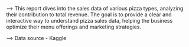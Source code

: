 --> This report dives into the sales data of various pizza types, analyzing their contribution to total revenue. The goal is to provide a clear and interactive way to understand pizza sales data, helping the business optimize their menu offerings and marketing strategies.

--> Data source - Kaggle
